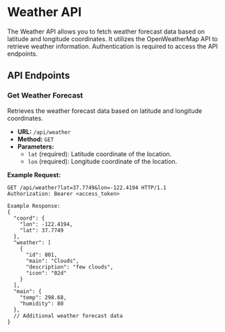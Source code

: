 # Weather API

The Weather API allows you to fetch weather forecast data based on latitude and longitude coordinates. It utilizes the OpenWeatherMap API to retrieve weather information. Authentication is required to access the API endpoints.

## API Endpoints

### Get Weather Forecast

Retrieves the weather forecast data based on latitude and longitude coordinates.

- **URL:** `/api/weather`
- **Method:** `GET`
- **Parameters:**
  - `lat` (required): Latitude coordinate of the location.
  - `lon` (required): Longitude coordinate of the location.

**Example Request:**

```http
GET /api/weather?lat=37.7749&lon=-122.4194 HTTP/1.1
Authorization: Bearer <access_token>

Example Response:
{
  "coord": {
    "lon": -122.4194,
    "lat": 37.7749
  },
  "weather": [
    {
      "id": 801,
      "main": "Clouds",
      "description": "few clouds",
      "icon": "02d"
    }
  ],
  "main": {
    "temp": 298.68,
    "humidity": 80
  },
  // Additional weather forecast data
}
